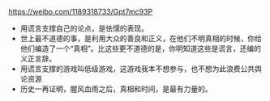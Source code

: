 https://weibo.com/1189318733/Gpt7mc93P
- 用谎言支撑自己的论点，是怯懦的表现。
- 世上最不道德的事，是利用大众的善良和正义，在他们不明真相的时候，你给他们编造了一个“真相”。比这些更不道德的是，你明知道这些是谎言，还编的义正言辞。
- 用谎言支撑的游戏叫低级游戏，这游戏我本不想参与，也不想为此浪费公共舆论资源
- 历史一再证明，腥风血雨之后，真相和时间，是最有力量的。